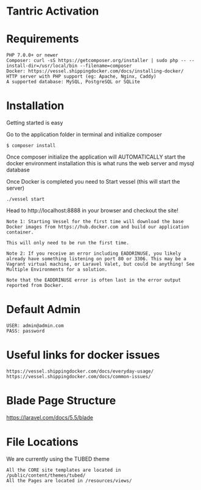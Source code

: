 Tantric Activation
===================

# Requirements

    PHP 7.0.0+ or newer
    Composer: curl -sS https://getcomposer.org/installer | sudo php -- --install-dir=/usr/local/bin --filename=composer
    Docker: https://vessel.shippingdocker.com/docs/installing-docker/
    HTTP server with PHP support (eg: Apache, Nginx, Caddy)
    A supported database: MySQL, PostgreSQL or SQLite


# Installation

Getting started is easy

Go to the application folder in terminal and initialize composer
	
	$ composer install

Once composer initialize the application will AUTOMATICALLY start the docker environment installation
this is what runs the web server and mysql database

Once Docker is completed you need to Start vessel (this will start the server)
	
	./vessel start
	
Head to http://localhost:8888 in your browser and checkout the site!

    Note 1: Starting Vessel for the first time will download the base Docker images from https://hub.docker.com and build our application container.

    This will only need to be run the first time.

    Note 2: If you receive an error including EADDRINUSE, you likely already have something listening on port 80 or 3306. This may be a Vagrant virtual machine, or Laravel Valet, but could be anything! See Multiple Environments for a solution.

    Note that the EADDRINUSE error is often last in the error output reported from Docker.
# Default Admin
	USER: admin@admin.com
	PASS: password
	
# Useful links for docker issues

	https://vessel.shippingdocker.com/docs/everyday-usage/
	https://vessel.shippingdocker.com/docs/common-issues/
	
# Blade Page Structure
https://laravel.com/docs/5.5/blade

# File Locations
We are currently using the TUBED theme

	All the CORE site templates are located in /public/content/themes/tubed/
	All the Pages are located in /resources/views/
